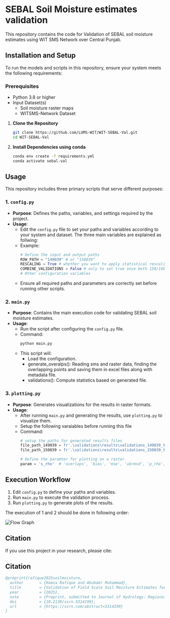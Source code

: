 # SEBAL Soil Moisture estimates validation 

This repository contains the code for Validation of SEBAL soil moisture estimates using WIT SMS Network over Central Punjab.

## Installation and Setup
To run the models and scripts in this repository, ensure your system meets the following requirements:

### Prerequisites
- Python 3.8 or higher
- Input Dataset(s)
  - Soil moisture raster maps
  - WITSMS-Network Dataset

1. **Clone the Repository**
   ```bash
   git clone https://github.com/LUMS-WIT/WIT-SEBAL-Val.git
   cd WIT-SEBAL-Val

2. **Install Dependencies using conda**
   ```bash
   conda env create -f requirements.yml
   conda activate sebal-val

## Usage

This repository includes three primary scripts that serve different purposes:

### 1. `config.py`
- **Purpose**: Defines the paths, variables, and settings required by the project.
- **Usage**:
  - Edit the `config.py` file to set your paths and variables according to your system and dataset. The three main variables
  are explained as follwing:
  - Example:
    ```python
    # Define the input and output paths
    ROW_PATH = "149039" # or "150039"
    RESCALING = True # whether you want to apply statistical rescaling
    COMBINE_VALIDATIONS = False # only to set true once both 150/149 overlapping points have been generated 
    # Other configuration variables
    ```
  - Ensure all required paths and parameters are correctly set before running other scripts.

### 2. `main.py`
- **Purpose**: Contains the main execution code for validating SEBAL soil moisture estimates.
- **Usage**:
  - Run the script after configuring the `config.py` file.
  - Command:
    ```bash
    python main.py
    ```
  - This script will:
    - Load the configuration.
    - generate_overalps(): Reading sms and raster data, finding the overlapping points 
    and saving them in excel files along with metadata file.
    - validations(): Compute statistics based on generated file.

### 3. `plotting.py`
- **Purpose**: Generates visualizations for the results in raster formats.
- **Usage**:
  - After running `main.py` and generating the results, use `plotting.py` to visualize them.
  - Setup the following varaiables before running this file
  - Command:
    ```python
    # setup the paths for generated results files
    file_path_149039 = fr'.\validations\results\validations_149039_tw_0.xlsx'
    file_path_150039 = fr'.\validations\results\validations_150039_tw_0.xlsx'

    # Define the paramter for plotting on a raster
    param = 's_rho'  # 'overlaps', 'bias', 'mse', 'ubrmsd', 'p_rho', 's_rho'
    ```

## Execution Workflow
1. Edit `config.py` to define your paths and variables.
2. Run `main.py` to execute the validation process.
3. Run `plotting.py` to generate plots of the results.

The execution of 1 and 2 should be done in following order:

![Flow Graph](sebal-val.png)

## Citation
If you use this project in your research, please cite:
## Citation

```bibtex
@preprint{rafique2025soilmoisture,
  author       = {Hamza Rafique and Abubakr Muhammad},
  title        = {Validation of Field Scale Soil Moisture Estimates for a Water-Stressed Region: A Case Study in the Indus River Basin, Pakistan},
  year         = {2025},
  note         = {Preprint, submitted to Journal of Hydrology: Regional Studies},
  doi          = {10.2139/ssrn.5314199},
  url          = {https://ssrn.com/abstract=5314199}
}


